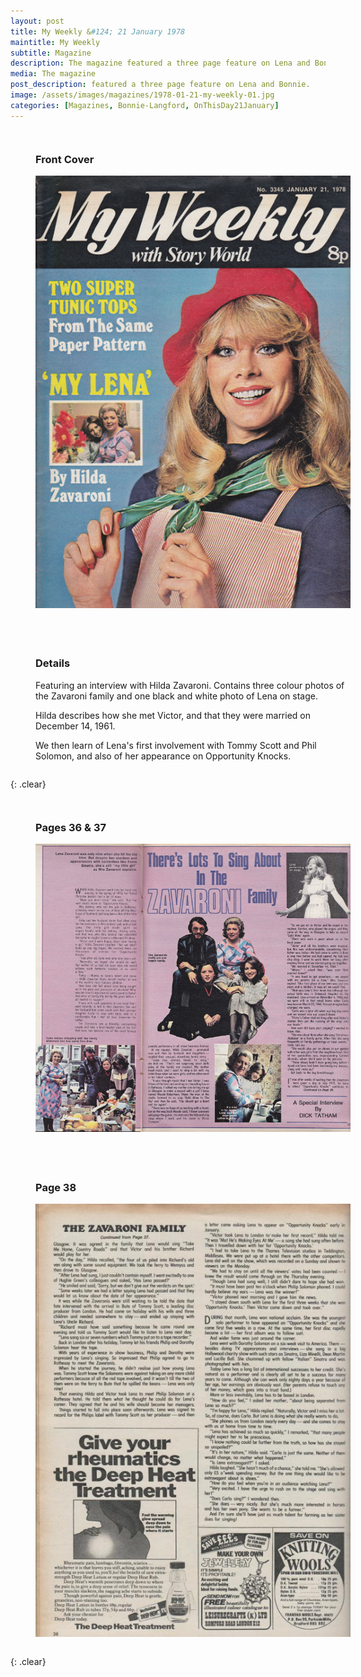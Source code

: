 ```yaml
---
layout: post
title: My Weekly &#124; 21 January 1978
maintitle: My Weekly
subtitle: Magazine
description: The magazine featured a three page feature on Lena and Bonnie.
media: The magazine
post_description: featured a three page feature on Lena and Bonnie.
image: /assets/images/magazines/1978-01-21-my-weekly-01.jpg
categories: [Magazines, Bonnie-Langford, OnThisDay21January]
---
```


<figure class="fig1">

<h3 id="front-cover">Front Cover</h3>

<a href="/assets/images/magazines/1978-01-21-my-weekly-01.jpg"><img src="/assets/images/magazines/1978-01-21-my-weekly-01.jpg" class="full-width zoom-in"></a>
</figure>

<figure class="fig2">

<h3 id="details">Details</h3>

<p>Featuring an interview with Hilda Zavaroni. Contains three colour photos of the Zavaroni family and one black and white photo of Lena on stage.</p>
<p>Hilda describes how she met Victor, and that they were married on December 14, 1961.</p>
<p>We then learn of Lena's first involvement with Tommy Scott and Phil Solomon, and also of her appearance on Opportunity Knocks.</p>
</figure>

{: .clear}

<figure class="fig1">

<h3 id="pages-36-37">Pages 36 & 37</h3>

<a href="/assets/images/magazines/1978-01-21-my-weekly-02.jpg"><img src="/assets/images/magazines/1978-01-21-my-weekly-02.jpg" class="full-width zoom-in"></a>
</figure>

<figure class="fig2">

<h3 id="page-38">Page 38</h3>

<a href="/assets/images/magazines/1978-01-21-my-weekly-03.jpg"><img src="/assets/images/magazines/1978-01-21-my-weekly-03.jpg" class="full-width zoom-in"></a>
</figure>

<br />{: .clear}

<style>
.width {width:auto; height:497.55px;}
.fig1 {float:left; width:49%;}

.fig2 {float:right; width:49%;}

@media screen and (orientation:portrait) {
.width {width:100%; height:auto;}
.fig1 {float:left; width:100%; margin-bottom: 25px;}
.fig2 {float:left; width:100%;}
}
</style>

